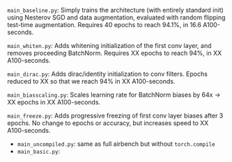 `main_baseline.py`: Simply trains the architecture (with entirely standard init) using Nesterov SGD
and data augmentation, evaluated with random flipping test-time augmentation. Requires 40 epochs to
reach 94.1%, in 16.6 A100-seconds.

`main_whiten.py`: Adds whitening initialization of the first conv layer, and removes proceeding
BatchNorm. Requires XX epochs to reach 94%, in XX A100-seconds.

`main_dirac.py`: Adds dirac/identity initialization to conv filters. Epochs reduced to XX so that
we reach 94% in XX A100-seconds.

`main_biasscaling.py`: Scales learning rate for BatchNorm biases by 64x -> XX epochs in XX A100-seconds.

`main_freeze.py`: Adds progressive freezing of first conv layer biases after 3 epochs. No change to
epochs or accuracy, but increases speed to XX A100-seconds.

* `main_uncompiled.py`: same as full airbench but without `torch.compile`
* `main_basic.py`: 

